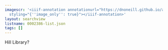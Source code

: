 ```yaml
---
imagescr: '<iiif-annotation annotationurl="https://dnoneill.github.io/annotate/annotations/0002386-2.json"
  styling="{''image_only'': true}"></iiif-annotation>'
layout: searchview
listname: 0002386-list.json
tags: []
---
```

Hill Library?